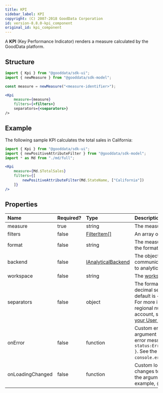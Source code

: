 ```yaml
---
title: KPI
sidebar_label: KPI
copyright: (C) 2007-2018 GoodData Corporation
id: version-8.8.0-kpi_component
original_id: kpi_component
---
```


A **KPI** \(Key Performance Indicator\) renders a measure calculated by the GoodData platform.

## Structure

```jsx
import { Kpi } from "@gooddata/sdk-ui";
import { newMeasure } from "@gooddata/sdk-model";

const measure = newMeasure("<measure-identifier>");

<Kpi
    measure={measure}
    filters={<filters>}
    separators={<separators>}
/>
```

## Example

The following sample KPI calculates the total sales in California:

```jsx
import { Kpi } from "@gooddata/sdk-ui";
import { newPositiveAttributeFilter } from "@gooddata/sdk-model";
import * as Md from "./md/full";

<Kpi
    measure={Md.$TotalSales}
    filters={[
        newPositiveAttributeFilter(Md.StateName, ["California"])
    ]}
/>
```

## Properties

| Name | Required? | Type | Description |
| :--- | :--- | :--- | :--- |
| measure | true | string | The measure URI |
| filters | false | [FilterItem[]](30_tips__filter_visual_components.md) | An array of filter definitions |
| format | false | string | The measure format. If specified, overrides the format stored with the measure. |
| backend | false | [IAnalyticalBackend](https://sdk.gooddata.com/gooddata-ui-apidocs/docs/sdk-backend-spi.ianalyticalbackend.html) | The object with the configuration related to communication with the backend and access to analytical workspaces |
| workspace | false | string | The [workspace](02_start__execution_model.md#where-do-measures-and-attributes-come-from) ID |
| separators | false | object | The format of the thousands separator and decimal separator used in measures. The default is `{ thousand: ",", decimal: "." }`. For more information about setting the regional number format in a GoodData account, see [Set Default Number Format for your User Account](https://help.gooddata.com/pages/viewpage.action?pageId=34340999). |
| onError | false | function | Custom error handler. Called with the argument containing the state and original error message, for example, `{ status:ErrorStates.BAD_REQUEST,error: {...} }`. See the [full list of error states](https://github.com/gooddata/gooddata-ui-sdk/blob/master/libs/sdk-ui/src/base/errors/GoodDataSdkError.ts). Defaults to `console.error`. |
| onLoadingChanged | false | function | Custom loading handler. Called when a KPI changes to/from the loading state. Called with the argument denoting a valid state, for example, `{ isLoading:false}`. |
